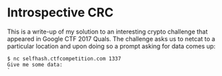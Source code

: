 # Introspective CRC

This is a write-up of my solution to an interesting crypto challenge that appeared in Google CTF 2017 Quals. The challenge asks us to netcat to a particular location and upon doing so a prompt asking for data comes up:
```
$ nc selfhash.ctfcompetition.com 1337
Give me some data:   
`
